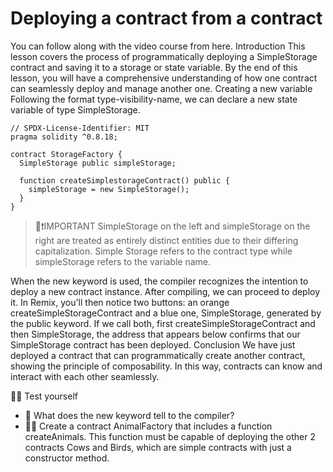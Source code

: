 # Deploying a contract from a contract

You can follow along with the video course from here.
Introduction
This lesson covers the process of programmatically deploying a SimpleStorage contract and saving it to a storage or state variable. By the end of this lesson, you will have a comprehensive understanding of how one contract can seamlessly deploy and manage another one.
Creating a new variable
Following the format type-visibility-name, we can declare a new state variable of type SimpleStorage.

```solidity
// SPDX-License-Identifier: MIT
pragma solidity ^0.8.18;

contract StorageFactory {
  SimpleStorage public simpleStorage;

  function createSimplestorageContract() public {
    simpleStorage = new SimpleStorage();
  }
}
```

> 👀❗IMPORTANT
> SimpleStorage on the left and simpleStorage on the right are treated as entirely distinct entities due to their differing capitalization. Simple Storage refers to the contract type while simpleStorage refers to the variable name.

When the new keyword is used, the compiler recognizes the intention to deploy a new contract instance. After compiling, we can proceed to deploy it.
In Remix, you'll then notice two buttons: an orange createSimpleStorageContract and a blue one, SimpleStorage, generated by the public keyword. If we call both, first createSimpleStorageContract and then SimpleStorage, the address that appears below confirms that our SimpleStorage contract has been deployed.
Conclusion
We have just deployed a contract that can programmatically create another contract, showing the principle of composability. In this way, contracts can know and interact with each other seamlessly.

🧑‍💻 Test yourself

- 📕 What does the new keyword tell to the compiler?
- 🧑‍💻 Create a contract AnimalFactory that includes a function createAnimals. This function must be capable of deploying the other 2 contracts Cows and Birds, which are simple contracts with just a constructor method.
